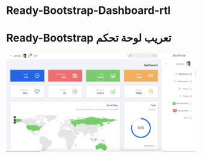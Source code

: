 # Ready-Bootstrap-Dashboard-rtl

# Ready-Bootstrap تعريب لوحة تحكم 

![Alt text](img/img.png?raw=true "Title")


